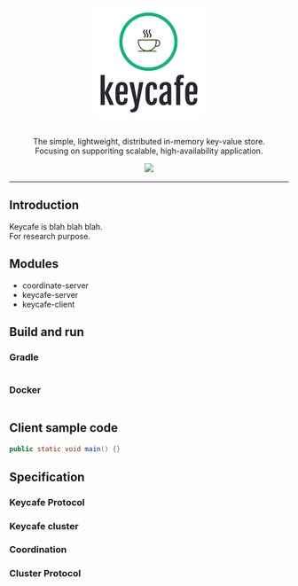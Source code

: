 <div align="center">
  <br/>
  <img src="./docs/images/logo.png" width="200" />
  <br/>
  <br/>
  <p>
    The simple, lightweight, distributed in-memory key-value store. <br/>
    Focusing on supporiting scalable, high-availability application.  
  </p>
  <p>
    <a href="https://github.com/actumn/keycafe/blob/master/LICENSE">
      <img src="https://img.shields.io/badge/license-MIT-blue.svg"/>
    </a>
  </p>
</div>

---
## Introduction
Keycafe is blah blah blah.  
For research purpose.

## Modules
- coordinate-server
- keycafe-server
- keycafe-client


## Build and run
### Gradle
```
```
### Docker
```
```

## Client sample code
```java
public static void main() {}
```

## Specification
### Keycafe Protocol

### Keycafe cluster

### Coordination

### Cluster Protocol


